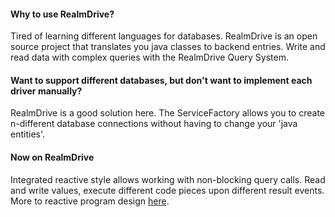#### Why to use RealmDrive?
Tired of learning different languages for databases. RealmDrive is an open source project that translates you java classes to backend entries. Write and read data with complex queries with the RealmDrive Query System.
#### Want to support different databases, but don't want to implement each driver manually?
RealmDrive is a good solution here. The ServiceFactory allows you to create n-different database connections without having to change your 'java entities'.

#### Now on RealmDrive
Integrated reactive style allows working with non-blocking query calls. Read and write values, execute different code pieces upon different result events. More to reactive program design [here](https://en.wikipedia.org/wiki/Reactive_programming).
